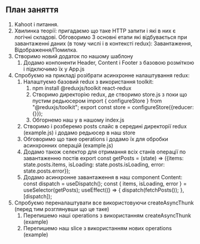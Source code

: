 ## План заняття

1. Kahoot i питання.
2. Хвилинка теорії: пригадаємо що таке HTTP запити і які в них є логічні складові. Обговоримо 3 основні етапи які відбувається при завантаженні даних (в тому числі і в контексті redux): Завантаження, Відображення/Помилка. 
3. Створимо новий додаток по нашому шаблону
   1. Додамо конпоненти Header, Content i Footer з базовою розміткою і підключимо їх у App.js
4. Спробуємо на прикладі розібрати асинхронне налаштування redux:
   1. Налаштуємо базовий redux з використання toolkit:
      1. npm install @reduxjs/toolkit react-redux
      2. Створимо директорію redux, де створимо store.js з поки що пустим редьюсером
            import { configureStore } from "@reduxjs/toolkit";
            export const store = configureStore({reducer: {}});
      3. Обгорнемо наш <App/> у <Provider store={store}/> в нашому index.js
   2. Створимо і розберемо posts слайс в середині директорії redux (example.js) і додамо редьюсер в наш store
   3. Обговоримо що таке operations і додамо їх для обробки асинхронних операцій (example.js)
   4. Додамо також селектор для отримання всіх станів операції по завантаженню постів
         export const getPosts = (state) => ({items: state.posts.items, isLoading: state.posts.isLoading, error: state.posts.error});
   4. Додамо асинхронне завантаження в наш component Content:
         const dispatch = useDispatch();
         const { items, isLoading, error } = useSelector(getPosts);
         useEffect(() => {
            dispatch(fetchPosts());
         }, [dispatch]);
5. Спробуємо переналаштувати все використовуючи createAsyncThunk (перед тим розглянувши що це таке)
   1. Перепишемо наші operations з використанням createAsyncThunk (example)
   2. Перепишемо наш slice з використанням нових operations (example)
      

   



